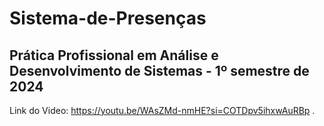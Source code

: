 # Sistema-de-Presenças
Prática Profissional em Análise e Desenvolvimento de Sistemas - 1º semestre de 2024
------------------------------------------------------------------------------------------------
Link do Video: https://youtu.be/WAsZMd-nmHE?si=COTDpv5ihxwAuRBp
.

